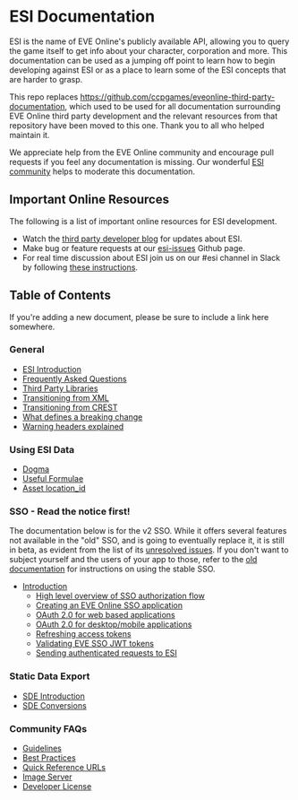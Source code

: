 # ESI Documentation
ESI is the name of EVE Online's publicly available API, allowing you to query the game itself to get info about your character, corporation and more. This documentation can be used as a jumping off point to learn how to begin developing against ESI or as a place to learn some of the ESI concepts that are harder to grasp.

This repo replaces https://github.com/ccpgames/eveonline-third-party-documentation, which used to be used for all documentation surrounding EVE Online third party development and the relevant resources from that repository have been moved to this one. Thank you to all who helped maintain it.

We appreciate help from the EVE Online community and encourage pull requests if you feel any documentation is missing. Our wonderful [ESI community](https://github.com/esi/esi-issues#esi-community) helps to moderate this documentation.

## Important Online Resources
The following is a list of important online resources for ESI development.

* Watch the [third party developer blog](https://developers.eveonline.com/blog) for updates about ESI.
* Make bug or feature requests at our [esi-issues](https://github.com/esi/esi-issues) Github page.
* For real time discussion about ESI join us on our #esi channel in Slack by following [these instructions](https://www.fuzzwork.co.uk/tweetfleet-slack-invites/).

## Table of Contents
If you're adding a new document, please be sure to include a link here somewhere.

### General

- [ESI Introduction](docs/esi_introduction.md)
- [Frequently Asked Questions](docs/FAQ.md)
- [Third Party Libraries](docs/third_party_libraries.md)
- [Transitioning from XML](docs/XML_to_ESI.md)
- [Transitioning from CREST](docs/CREST_to_ESI.md)
- [What defines a breaking change](docs/breaking_changes.md)
- [Warning headers explained](docs/warning_header.md)

### Using ESI Data

- [Dogma](docs/dogma.md)
- [Useful Formulae](docs/useful_formulae.md)
- [Asset location_id](docs/asset_location_id.md)

### SSO - Read the notice first!
The documentation below is for the v2 SSO. While it offers several features not available in the "old" SSO, and is going to eventually replace it, it is still in beta, as evident from the list of its [unresolved issues](https://github.com/ccpgames/sso-issues/issues). If you don't want to subject yourself and the users of your app to those, refer to the [old documentation](https://github.com/ccpgames/eveonline-third-party-documentation/blob/master/docs/sso/index.md) for instructions on using the stable SSO.

- [Introduction](docs/sso/README.md)
    - [High level overview of SSO authorization flow](docs/sso/sso_authorization_flow.md)
    - [Creating an EVE Online SSO application](docs/sso/creating_sso_application.md)
    - [OAuth 2.0 for web based applications](docs/sso/web_based_sso_flow.md)
    - [OAuth 2.0 for desktop/mobile applications](docs/sso/native_sso_flow.md)
    - [Refreshing access tokens](docs/sso/refreshing_access_tokens.md)
    - [Validating EVE SSO JWT tokens](docs/sso/validating_eve_jwt.md)
    - [Sending authenticated requests to ESI](docs/sso/sending_esi_auth_request.md)

### Static Data Export

- [SDE Introduction](docs/sde_introduction.md)
- [SDE Conversions](docs/sde_conversions.md)

### Community FAQs

- [Guidelines](docs/guidelines.md)
- [Best Practices](docs/best_practices.md)
- [Quick Reference URLs](docs/quick_reference.md)
- [Image Server](docs/image_server.md)
- [Developer License](docs/developer_license.md)
